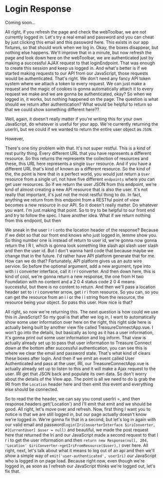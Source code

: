 # Login Response

Coming soon...

All right, if you refresh the page and check the webToolbar, we are not currently logged in. Let's try a real email and password and you can cheat by just clicking this email and this password here. This exists in our app fixtures, so that should work when we log in. Okay, the boxes disappear, but nothing else happens. We'll improve that in a minute, but now refresh the page and look down here on the webToolbar, we are authenticated just by making a successful AJAX request to that loginEndpoint. That was enough to create this session and keep us logged in. And what's better is if we started making requests to our API from our JavaScript, those requests would be authenticated. That's right. We don't need any fancy API token system where we attach a token to every request. We can just make a request and the magic of cookies is gonna automatically attach it to every request we make and we are gonna be authenticated, okay? So when we logged in, it works, but nothing happened on the page. The question is what should we return after authentication? What would be helpful to return so that we could show something different here??

Well, again, it doesn't really matter if you're writing this for your own JavaScript, do whatever is useful for your app. We're currently returning the userIri, but we could if we wanted to return the entire user object as `JSON`.

However,

There's one tiny problem with that. It's not super restful. This is a kind of rest purity thing. Every different URL that you have represents a different resource. So this returns the represents the collection of resources and these, this URL here represents a single `User` resource. And if you have a different URL that's kind of known as a different resource. So the kind of the, the point is here that in a perfect world, you would just return a `User` resource from a single url, not have five different `endpoints` where you can get user resources. So if we return the user JSON from this endpoint, we're kind of almost creating a new API resource that is also the user. It's not really that important, it's just not the most restful thing to do. In fact, anything we return from this endpoint from a RESTful point of view becomes a new resource in our API. So it doesn't really matter. Do whatever you want. I'm just making that point. So to try to be helpful to our front end and try to follow the spec. I have another idea. What if we return nothing from this endpoint, but then

We sneak in the user i r i onto the location header of the response? Because if we debt so that our front end knows who just logged in, lemme show you. So thing number one is instead of return to user id, we're gonna now gonna return the I R I, which is gonna look something like slash api slash user slash and then the user id. But I don't wanna hard code that because maybe we change that in the future. I'd rather have API platform generate that for me. How can we do that? Fortunately, API platform gives us an auto wire service. So before the optional argument, add a new argument, type into with i i converter interface, call it i r i converter. And then down here, this is kind of cool, we're gonna return a new response, the one from H two Foundation with no content and a 2 0 4 status code 2 0 4 means successful, but there is no content to return. And then we'll pass a location header set to i r i converter arrow, get i r i from resource. So you can, so you can get the resource from an i i or the i i string from the resource, the resource being your object. So pass this user. How nice is that?

All right, so now we're returning this. The next question is how could we use this in JavaScript? So my goal is that after we log in, I want to automatically show some user information over here on the right, this right side here is actually being built by another view file called TreasureConnectApp.vue. I won't go into the details, but basically as long as it has a user information, it's gonna print out some user information and log inform. That view is actually already set up to pass that user information to Treasure Connect down at the bottom after successful authentication, you can see this is where we clear the email and password state. That's what kind of clears these boxes after login. And then if we emit an event called User Authenticated and pass at the user, IRI, our TreasureConnectApp.vue is actually already set up to listen to this and it will make a Ajax request to the user. IRI get that JSON back and populate its own data. So don't worry about the details of the View app. The point is all we need to do is grab the IRI from the `Location` header here and then emit this event and everything else should be connected.

So to read the the header, we can say you const userIri =, and then response.headers.get('Location') and I'll emit that emit and we should be good. All right, let's move over and refresh. Now, first thing I want you to notice is that we are still logged in, but our page actually doesn't know we're logged in. We're gonna fix that in a second, but let's log in again with our valid email and password`login(IriConverterInterface $iriConverter, #[CurrentUser] $user = null)` and beautiful, we made the post request here that returned the Iri and our JavaScript made a second request to that I r i to get the user information and then `return new Response(null, 204, 'Location' $iriConverter->getIriFromResource($user),)` over here. All right, next, let's talk about what it means to log out of an api and then we'll show a simple way of `emit('user-authenticated', userIri)` our JavaScript who is logged in on page load. Because right now, even though we're logged in, as soon as I refresh our JavaScript thinks we're logged out, let's fix that.

